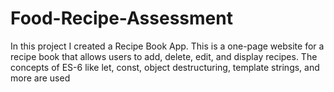 # Food-Recipe-Assessment
In this project I created a Recipe Book App.  This is a one-page website for a recipe book that allows users to add, delete, edit, and display recipes.  The concepts of ES-6 like let, const, object destructuring, template strings, and more are used 
